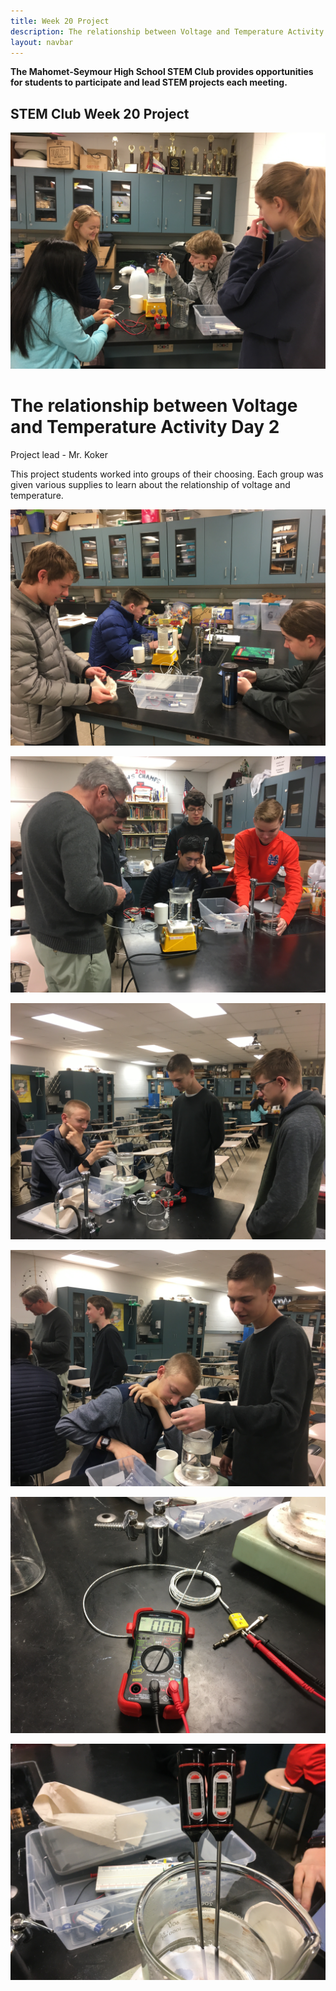 ```yaml
---
title: Week 20 Project
description: The relationship between Voltage and Temperature Activity Day 2
layout: navbar
---
```


**The Mahomet-Seymour High School STEM Club provides opportunities for students to participate and lead STEM projects each meeting.** 


## **STEM Club Week 20 Project**

![](images/STEMClubProjectWeek20A.jpeg)  

# **The relationship between Voltage and Temperature Activity Day 2**

Project lead - Mr. Koker

                                                                                      

This project students worked into groups of their choosing.  Each group was given various supplies to learn about the relationship of voltage and temperature.  
                                                                                         

![](images/STEMClubProjectWeek20B.jpeg)

![](images/STEMClubProjectWeek20C.jpeg)

![](images/STEMClubProjectWeek20D.jpeg)

![](images/STEMClubProjectWeek20E.jpeg)                                                                    

![](images/STEMClubProjectWeek20F.jpeg)                                                                    

![](images/STEMClubProjectWeek20G.jpeg)                                                                    

